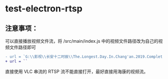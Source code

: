 # test-electron-rtsp

## 注意事项：

可以直接播放视频文件流，将 /src/main/index.js 中的视频文件路径改为自己的视频文件路径即可

```diff
- url = `G:\\影视\\长安十二时辰\\The.Longest.Day.In.Chang'an.2019.Complete.1080p.WEB-DL.H264.AAC-TJUPT\\The.Longest.Day.In.Chang'an.2019.E0${parseInt(req.params.id).toFixed(0)}.1080p.WEB-DL.H264.AAC-TJUPT.mp4`
+ url = ``
```

直接使用 VLC 串流的 RTSP 流不能直接打开，最好直接用海康的视频流。